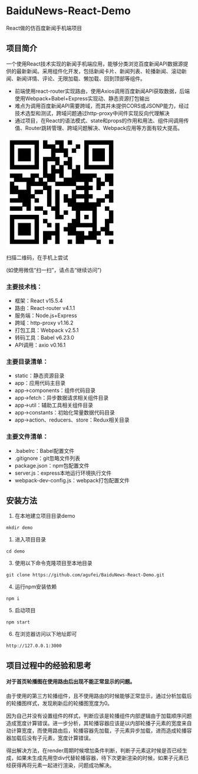 # BaiduNews-React-Demo

React做的仿百度新闻手机端项目

## 项目简介

一个使用React技术实现的新闻手机端应用，能够分类浏览百度新闻API数据源提供的最新新闻。采用组件化开发，包括新闻卡片、新闻列表、轮播新闻、滚动新闻、新闻详情、评论、无限加载、懒加载、回到顶部等组件。

* 前端使用react-router实现路由，使用Axios调用百度新闻API获取数据，后端使用Webpack+Babel+Express实现动、静态资源打包输出
* 难点为调用百度新闻API需要跨域，而其并未提供CORS或JSONP能力，经过技术选型和测试，跨域问题通过http-proxy中间件实现反向代理解决
* 通过项目，在React的语法模式、state和props的作用和用法、组件间调用传值、Router跳转管理、跨域问题解决、Webpack应用等方面有较大提高。

![url](/static/image/www.agufei.xin.png)

扫描二维码，在手机上尝试

(如使用微信“扫一扫”，请点击“继续访问”)

### 主要技术栈：

* 框架：React v15.5.4
* 路由：React-router v4.1.1
* 服务端：Node.js+Express
* 跨域：http-proxy v1.16.2
* 打包工具：Webpack v2.5.1
* 转码工具：Babel v6.23.0
* API调用：axio v0.16.1

### 主要目录清单：

* static：静态资源目录
* app：应用代码主目录
* app->components：组件代码目录
* app->fetch：异步数据请求相关组件目录
* app->util：辅助工具相关组件目录
* app->constants：初始化常量数据代码目录
* app->action、reducers、store：Redux相关目录

### 主要文件清单：

* .babelrc：Babel配置文件
* .gitignore：git忽略文件列表
* package.json：npm包配置文件
* server.js：express本地运行环境执行文件
* webpack-dev-config.js：webpack打包配置文件

## 安装方法

1. 在本地建立项目目录demo

```shell
mkdir demo
```

1. 进入项目目录

```shell
cd demo
```

3. 使用以下命令克隆项目至本地目录

```shell
git clone https://github.com/agufei/BaiduNews-React-Demo.git
```

4. 运行npm安装依赖

```shell
npm i
```

5. 启动项目

```shell
npm start
```

6. 在浏览器访问以下地址即可

```url
http://127.0.0.1:3000
```

## 项目过程中的经验和思考

#### 对于首页轮播图在使用路由后出现不能正常显示的问题。
  由于使用的第三方轮播组件，且不使用路由的时候能够正常显示，通过分析加载后的轮播图样式，发现刷新后的轮播图宽度为0。
  
  因为自己并没有设置组件的样式，判断应该是轮播组件内部逻辑由于加载顺序问题造成宽度计算错误。进一步分析，其轮播容器应该是以内部轮播子元素的宽度来自动计算宽度，而使用路由后，轮播容器先加载，子元素异步加载，进而造成轮播容器加载后没有子元素，宽度计算错误。
  
  得出解决方法，在render周期时候增加条件判断，判断子元素这时候是否已经生成，如果未生成先用空div代替轮播容器，待下次更新渲染的时候，如果子元素已经获得再将元素一起进行渲染，问题成功解决。